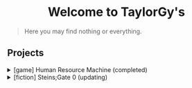 # <center> Welcome to TaylorGy's </center>

> Here you may find nothing or everything.

## Projects

<details>
<summary> [game] Human Resource Machine (completed) </summary>
    <ul>
        <li> <a href="./human_resource_machine/solutions"> solutions </a> </li> 
    </ul>
</details>

<details>
<summary> [fiction] Steins;Gate 0 (updating) </summary>
    <ul>
        <li> <a href="./steins_gate_0/docs/000"> 000 </a> </li>
        <li> <a href="./steins_gate_0/docs/001"> 001 </a> </li>
        <li> <a href="./steins_gate_0/docs/002"> 002 </a> </li>
        <li> <a href="./steins_gate_0/docs/003"> 003 </a> </li>
        <li> <a href="./steins_gate_0/docs/004"> 004 </a> </li>        
        <li> <a href="./steins_gate_0/docs/005"> 005 </a> </li>        
        <li> <a href="./steins_gate_0/docs/006"> 006 </a> </li>        
        <li> <a href="./steins_gate_0/docs/007"> 007 </a> </li>        
    </ul>
</details>
